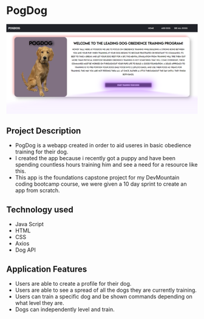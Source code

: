 ﻿# PogDog

![PogDog Homepage](client/images/Homepage.PNG "Homepage")

## Project Description

- PogDog is a webapp created in order to aid useres in basic obedience training for their dog.
- I created the app because i recently got a puppy and have been spending countless hours training him and see a need for a resource like this.
- This app is the foundations capstone project for my DevMountain coding bootcamp course, we were given a 10 day sprint to create an app from scratch.

## Technology used

- Java Script
- HTML
- CSS
- Axios
- Dog API

## Application Features

- Users are able to create a profile for their dog.
- Users are able to see a spread of all the dogs they are currently training.
- Users can train a specific dog and be shown commands depending on what level they are.
- Dogs can independently level and train.
